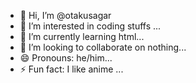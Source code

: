- 👋 Hi, I’m @otakusagar
- 👀 I’m interested in coding stuffs ...
- 🌱 I’m currently learning html...
- 💞️ I’m looking to collaborate on nothing...
- 😄 Pronouns: he/him...
- ⚡ Fun fact: I like anime ...

<!---
otakusagar/otakusagar is a ✨ special ✨ repository because its `README.md` (this file) appears on your GitHub profile.
You can click the Preview link to take a look at your changes.
--->
